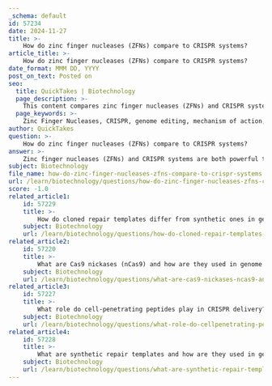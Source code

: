 ```yaml
---
_schema: default
id: 57234
date: 2024-11-27
title: >-
    How do zinc finger nucleases (ZFNs) compare to CRISPR systems?
article_title: >-
    How do zinc finger nucleases (ZFNs) compare to CRISPR systems?
date_format: MMM DD, YYYY
post_on_text: Posted on
seo:
  title: QuickTakes | Biotechnology
  page_description: >-
    This content compares zinc finger nucleases (ZFNs) and CRISPR systems in terms of mechanisms, design efficiency, off-target activity, and applications, highlighting the advantages of CRISPR/Cas9 in genome editing.
  page_keywords: >-
    Zinc Finger Nucleases, CRISPR, genome editing, mechanism of action, design efficiency, off-target activity, applications, Cas9, gRNA, multiplexing, biotechnology, agricultural applications, therapeutic applications
author: QuickTakes
question: >-
    How do zinc finger nucleases (ZFNs) compare to CRISPR systems?
answer: >-
    Zinc finger nucleases (ZFNs) and CRISPR systems are both powerful tools for genome editing, but they differ significantly in their mechanisms, design, and applications.\n\n1. **Mechanism of Action**:\n   - **ZFNs**: These are engineered proteins that consist of zinc finger domains fused to a nuclease domain. Each zinc finger recognizes a specific DNA triplet, allowing ZFNs to target specific sequences in the genome. The recognition process is based on protein-DNA interactions, which can be complex and require careful design.\n   - **CRISPR/Cas9**: In contrast, CRISPR systems utilize RNA-guided DNA recognition. The Cas9 protein is directed to the target DNA sequence by a guide RNA (gRNA), which is designed to be complementary to the target sequence. This RNA-DNA interaction simplifies the design process, as changing the target sequence only requires altering the gRNA.\n\n2. **Design and Efficiency**:\n   - **ZFNs**: Designing ZFNs for new target sites involves recoding multiple zinc finger domains, which can be time-consuming and requires substantial expertise. Each ZFN typically requires large DNA segments (500–1500 bp) for each new target site.\n   - **CRISPR/Cas9**: The CRISPR system allows for rapid and cost-effective design of gRNAs, enabling researchers to target nearly any genomic sequence with ease. This adaptability is a significant advantage, particularly for high-throughput applications or when targeting multiple sites simultaneously (multiplexing).\n\n3. **Off-Target Activity**:\n   - Both ZFNs and CRISPR systems can exhibit off-target effects, but the nature of these effects can differ. ZFNs may have a higher propensity for off-target activity due to the complexity of protein-DNA interactions. CRISPR/Cas9 has been shown to have high specificity, especially when optimized gRNAs are used.\n\n4. **Applications**:\n   - Both ZFNs and CRISPR systems have been used in various fields, including medicine, agriculture, and biotechnology. However, the ease of use and efficiency of CRISPR has led to its widespread adoption in research and therapeutic applications.\n\n5. **Overall Comparison**:\n   - While ZFNs were among the first custom DNA endonucleases developed, CRISPR/Cas9 has largely surpassed them in terms of versatility, ease of use, and efficiency. The ability to quickly design and implement CRISPR systems has made them the preferred choice for many genome editing applications.\n\nIn summary, CRISPR systems offer significant advantages over ZFNs, including simpler design, higher efficiency, and the ability to multiplex, making them a more favorable option for researchers in the field of genome editing.
subject: Biotechnology
file_name: how-do-zinc-finger-nucleases-zfns-compare-to-crispr-systems.md
url: /learn/biotechnology/questions/how-do-zinc-finger-nucleases-zfns-compare-to-crispr-systems
score: -1.0
related_article1:
    id: 57229
    title: >-
        How do cloned repair templates differ from synthetic ones in genome editing?
    subject: Biotechnology
    url: /learn/biotechnology/questions/how-do-cloned-repair-templates-differ-from-synthetic-ones-in-genome-editing
related_article2:
    id: 57220
    title: >-
        What are Cas9 nickases (nCas9) and how are they used in genome editing?
    subject: Biotechnology
    url: /learn/biotechnology/questions/what-are-cas9-nickases-ncas9-and-how-are-they-used-in-genome-editing
related_article3:
    id: 57227
    title: >-
        What role do cell-penetrating peptides play in CRISPR delivery?
    subject: Biotechnology
    url: /learn/biotechnology/questions/what-role-do-cellpenetrating-peptides-play-in-crispr-delivery
related_article4:
    id: 57228
    title: >-
        What are synthetic repair templates and how are they used in genome editing?
    subject: Biotechnology
    url: /learn/biotechnology/questions/what-are-synthetic-repair-templates-and-how-are-they-used-in-genome-editing
---
```


&nbsp;